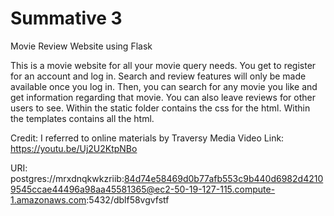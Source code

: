 # Summative 3

Movie Review Website using Flask

This is a movie website for all your movie query needs. You get to register for an account and log in. Search and review features
will only be made available once you log in. Then, you can search for any movie you like and get information regarding that 
movie. You can also leave reviews for other users to see. Within the static folder contains the css for the html. Within the templates 
contains all the html. 

Credit:
I referred to online materials by Traversy Media
Video Link:
https://youtu.be/Uj2U2KtpNBo

URI: postgres://mrxdnqkwkzriib:84d74e58469d0b77afb553c9b440d6982d42109545ccae44496a98aa45581365@ec2-50-19-127-115.compute-1.amazonaws.com:5432/dblf58vgvfstf

